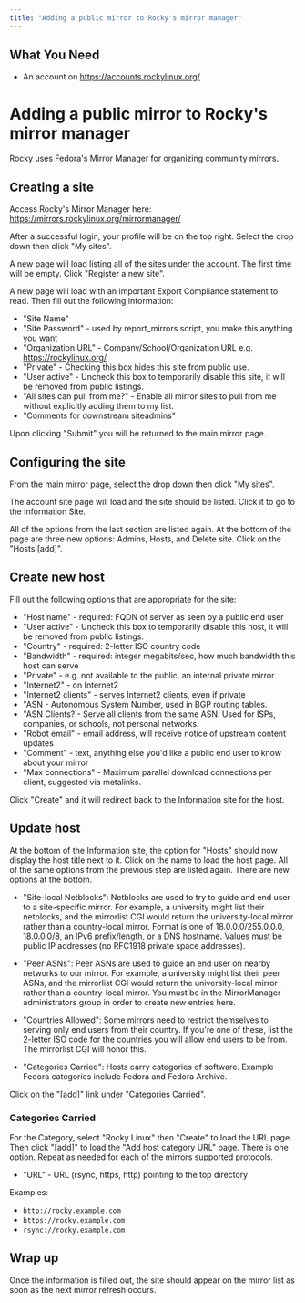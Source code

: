 ```yaml
---
title: "Adding a public mirror to Rocky's mirror manager"
---
```


## What You Need
* An account on https://accounts.rockylinux.org/

# Adding a public mirror to Rocky's mirror manager

Rocky uses Fedora's Mirror Manager for organizing community mirrors.

## Creating a site

Access Rocky's Mirror Manager here: https://mirrors.rockylinux.org/mirrormanager/

After a successful login, your profile will be on the top right. Select the drop down then click "My sites".

A new page will load listing all of the sites under the account. The first time will be empty. Click "Register a new site".

A new page will load with an important Export Compliance statement to read. Then fill out the following information:
* "Site Name"
* "Site Password" - used by report_mirrors script, you make this anything you want
* "Organization URL" - Company/School/Organization URL e.g. https://rockylinux.org/
* "Private" - Checking this box hides this site from public use.
* "User active" - Uncheck this box to temporarily disable this site, it will be removed from public listings.
* "All sites can pull from me?" - Enable all mirror sites to pull from me without explicitly adding them to my list.
* "Comments for downstream siteadmins"

Upon clicking "Submit" you will be returned to the main mirror page.

## Configuring the site

From the main mirror page, select the drop down then click "My sites".

The account site page will load and the site should be listed. Click it to go to the Information Site.

All of the options from the last section are listed again. At the bottom of the page are three new options: Admins, Hosts, and Delete site. Click on the "Hosts [add]".

## Create new host

Fill out the following options that are appropriate for the site:
* "Host name" - required: FQDN of server as seen by a public end user
* "User active" - Uncheck this box to temporarily disable this host, it will be removed from public listings.
* "Country" - required: 2-letter ISO country code
* "Bandwidth" - required: integer megabits/sec, how much bandwidth this host can serve
* "Private" - e.g. not available to the public, an internal private mirror
* "Internet2" - on Internet2 
* "Internet2 clients" - serves Internet2 clients, even if private
* "ASN - Autonomous System Number, used in BGP routing tables.
* "ASN Clients? - Serve all clients from the same ASN. Used for ISPs, companies, or schools, not personal networks.
* "Robot email" - email address, will receive notice of upstream content updates
* "Comment" - text, anything else you'd like a public end user to know about your mirror
* "Max connections" - Maximum parallel download connections per client, suggested via metalinks.

Click "Create" and it will redirect back to the Information site for the host.

## Update host

At the bottom of the Information site, the option for "Hosts" should now display the host title next to it. Click on the name to load the host page. All of the same options from the previous step are listed again. There are new options at the bottom.

* "Site-local Netblocks":  Netblocks are used to try to guide and end user to a site-specific mirror. For example, a university might list their netblocks, and the mirrorlist CGI would return the university-local mirror rather than a country-local mirror. Format is one of 18.0.0.0/255.0.0.0, 18.0.0.0/8, an IPv6 prefix/length, or a DNS hostname. Values must be public IP addresses (no RFC1918 private space addresses). 

* "Peer ASNs":  Peer ASNs are used to guide an end user on nearby networks to our mirror. For example, a university might list their peer ASNs, and the mirrorlist CGI would return the university-local mirror rather than a country-local mirror. You must be in the MirrorManager administrators group in order to create new entries here. 

* "Countries Allowed":  Some mirrors need to restrict themselves to serving only end users from their country. If you're one of these, list the 2-letter ISO code for the countries you will allow end users to be from. The mirrorlist CGI will honor this. 

* "Categories Carried":  Hosts carry categories of software. Example Fedora categories include Fedora and Fedora Archive. 

Click on the "[add]" link under "Categories Carried".

### Categories Carried

For the Category, select "Rocky Linux" then "Create" to load the URL page. Then click "[add]" to load the "Add host category URL" page. There is one option. Repeat as needed for each of the mirrors supported protocols.

* "URL" - URL (rsync, https, http) pointing to the top directory

Examples:
* `http://rocky.example.com`
* `https://rocky.example.com`
* `rsync://rocky.example.com`


## Wrap up

Once the information is filled out, the site should appear on the mirror list as soon as the next mirror refresh occurs.
